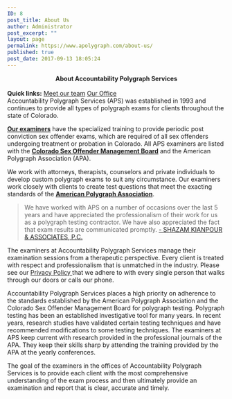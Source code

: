 ```yaml
---
ID: 8
post_title: About Us
author: Administrator
post_excerpt: ""
layout: page
permalink: https://www.apolygraph.com/about-us/
published: true
post_date: 2017-09-13 18:05:24
---
```

<div id="body-wrapper">
<div id="body-row"><center><b>About </b><b>Accountability Polygraph Services</b></center>&nbsp;

</div>
<div><b>Quick links:</b>
<a href="../content/meet-the-team">Meet our team</a>
<a href="../content/our-office">Our Office</a></div>
<div id="body-row">
<div id="body-column-first" style="width: 100%;">
<div style="float: right; width: 60%; max-width: 300px; height: auto; overflow: hidden;"><img style="padding: 0px 10px;" src="/sites/default/files/APS-Silhouette-Team.jpg" alt="" /></div>
Accountability Polygraph Services (APS) was established in 1993 and continues to provide all types of polygraph exams for clients throughout the state of Colorado.

<a href="../content/our-examiners"><b>Our examiners</b></a> have the specialized training to provide periodic post conviction sex offender exams, which are required of all sex offenders undergoing treatment or probation in Colorado. All APS examiners are listed with the <a href="https://sites.google.com/a/state.co.us/dcjsomb/" target="_blank" rel="noopener"><b>Colorado Sex Offender Management Board</b></a> and the American Polygraph Association (APA).

We work with attorneys, therapists, counselors and private individuals to develop custom polygraph exams to suit any circumstance. Our examiners work closely with clients to create test questions that meet the exacting standards of the <a href="https://www.polygraph.org/" target="_blank" rel="noopener"><b>American Polygraph Association</b></a>.
<blockquote cite="https://www.shazamlaw.com/">We have worked with APS on a number of occasions over the last 5 years and have appreciated the professionalism of their work for us as a polygraph testing contractor. We have also appreciated the fact that exam results are communicated promptly.
<a href="https://www.shazamlaw.com/" target="_blank" rel="noopener">- SHAZAM KIANPOUR &amp; ASSOCIATES, P.C.</a></blockquote>
The examiners at Accountability Polygraph Services manage their examination sessions from a therapeutic perspective. Every client is treated with respect and professionalism that is unmatched in the industry. Please see our <a href="../content/client-confidentiality">Privacy Policy </a>that we adhere to with every single person that walks through our doors or calls our phone.

Accountability Polygraph Services places a high priority on adherence to the standards established by the American Polygraph Association and the Colorado Sex Offender Management Board for polygraph testing. Polygraph testing has been an established investigative tool for many years. In recent years, research studies have validated certain testing techniques and have recommended modifications to some testing techniques. The examiners at APS keep current with research provided in the professional journals of the APA. They keep their skills sharp by attending the training provided by the APA at the yearly conferences.

The goal of the examiners in the offices of Accountability Polygraph Services is to provide each client with the most comprehensive understanding of the exam process and then ultimately provide an examination and report that is clear, accurate and timely.

</div>
</div>
</div>